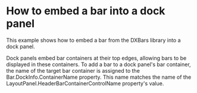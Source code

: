 # How to embed a bar into a dock panel


<p>This example shows how to embed a bar from the DXBars library into a dock panel. </p><p>Dock panels embed bar containers at their top edges, allowing bars to be displayed in these containers. To add a bar to a dock panel's bar container, the name of the target bar container is assigned to the Bar.DockInfo.ContainerName property. This name matches the name of the LayoutPanel.HeaderBarContainerControlName property's value.</p><p></p>

<br/>


